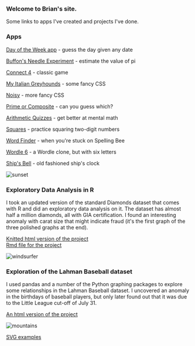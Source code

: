 ### Welcome to Brian's site.
Some links to apps I've created and projects I've done.

### Apps
[Day of the Week app](dayoftheweek/) - guess the day given any date

[Buffon's Needle Experiment](buffon.html) - estimate the value of pi

[Connect 4](connect4.html) - classic game

[My Italian Greyhounds](igs.html) - some fancy CSS

[Noisy](noisy/) - more fancy CSS

[Prime or Composite](prime.html) - can you guess which?

[Arithmetic Quizzes](https://mymath.page/) - get better at mental math

[Squares](squares/) - practice squaring two-digit numbers

[Word Finder](wordfind.html) - when you're stuck on Spelling Bee

[Wordle 6](wordle6.html) - a Wordle clone, but with six letters

[Ship's Bell](shipsbell/) - old fashioned ship's clock

![sunset](500by100pics/sunset2.png)

### Exploratory Data Analysis in R
I took an updated version of the standard Diamonds dataset that comes with R and did an exploratory data analysis on it. The dataset has almost half a million diamonds, all with GIA certification. I found an interesting anomaly with carat size that might indicate fraud (it's the first graph of the three polished graphs at the end).

[Knitted html version of the project](diamonds.html)  
[Rmd file for the project](diamonds.Rmd)

![windsurfer](500by100pics/windsurfer.png)

### Exploration of the Lahman Baseball dataset
I used pandas and a number of the Python graphing packages to explore some relationships in the Lahman Baseball dataset. I uncovered an anomaly in the birthdays of baseball players, but only later found out that it was due to the Little League cut-off of July 31.

[An html version of the project](baseball.html)  

![mountains](500by100pics/mountains1.png)

[SVG examples](svg.html)

